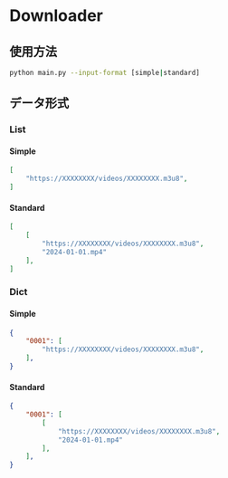 # Downloader

## 使用方法

```sh
python main.py --input-format [simple|standard]
```

## データ形式

### List

#### Simple

```json
[
    "https://XXXXXXXX/videos/XXXXXXXX.m3u8",
]
```

#### Standard

```json
[
    [
        "https://XXXXXXXX/videos/XXXXXXXX.m3u8",
        "2024-01-01.mp4"
    ],
]
```

### Dict

#### Simple

```json
{
    "0001": [
        "https://XXXXXXXX/videos/XXXXXXXX.m3u8",
    ],
}
```

#### Standard

```json
{
    "0001": [
        [
            "https://XXXXXXXX/videos/XXXXXXXX.m3u8",
            "2024-01-01.mp4"
        ],
    ],
}
```
